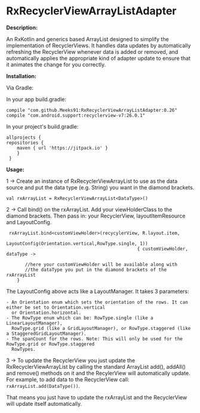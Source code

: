 # RxRecyclerViewArrayListAdapter

**Description:**

 An RxKotlin and generics based ArrayList designed to simplify the implementation of RecyclerViews.
 It handles data updates by automatically refreshing the RecyclerView whenever data is added or removed,
 and automatically applies the appropriate kind of adapter update to ensure that it animates the change for you correctly.

**Installation:**

 Via Gradle:

 In your app build.gradle:

    compile "com.github.Meeks91:RxRecyclerViewArrayListAdapter:0.26"
    compile "com.android.support:recyclerview-v7:26.0.1"

In your project's build.gradle:

    allprojects {
    repositories {
        maven { url 'https://jitpack.io' }
        }
     }

**Usage:**

1 -> Create an instance of RxRecyclerViewArrayList to use as the data source and put the data type (e.g. String) you want in the diamond brackets.

    val rxArrayList = RxRecyclerViewArrayList<DataType>()
 
2 -> Call bind() on the rxArrayList. Add your viewHolderClass to the diamond brackets. Then pass in: your RecyclerView, layoutItemResource and LayoutConfig.

```
 rxArrayList.bind<customViewHolder>(recycylerView, R.layout.item,
                                         LayoutConfig(Orientation.vertical,RowType.single, 1))
                                                 { customViewHolder, dataType ->

       //here your customViewHolder will be available along with
       //the dataType you put in the diamond brackets of the rxArrayList
    }
  ```
The LayoutConfig above acts like a LayoutManager. It takes 3 parameters:

    - An Orientation enum which sets the orientation of the rows. It can either be set to Orientation.vertical
      or Orientation.horizontal.
    - The RowType enum which can be: RowType.single (like a LinearLayoutManager),
      RowType.grid (like a GridLayoutManager), or RowType.staggered (like a StaggeredGridLayoutManager).
    - The spanCount for the rows. Note: This will only be used for the RowType.grid or RowType.staggered
      RowTypes.

3 -> To update the RecyclerView you just update the RxRecyclerViewArrayList  by calling the standard ArrayList add(), addAll() and remove() methods on it and the RecylerView will automatically update.
For example, to add data to the RecyclerView call: `rxArrayList.add(DataType())`.

That means you just have to update the rxArrayList and the RecyclerView will update itself automatically.

